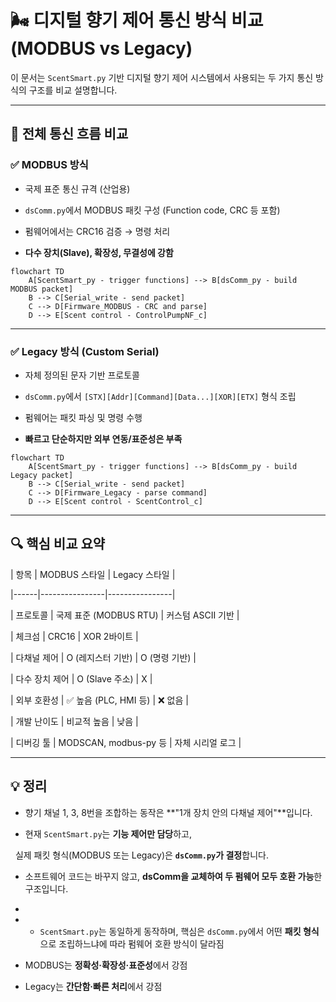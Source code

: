 # 🌬️ 디지털 향기 제어 통신 방식 비교 (MODBUS vs Legacy)

  

이 문서는 `ScentSmart.py` 기반 디지털 향기 제어 시스템에서 사용되는 두 가지 통신 방식의 구조를 비교 설명합니다.

  

---

  

## 🧭 전체 통신 흐름 비교

  

### ✅ MODBUS 방식

  

- 국제 표준 통신 규격 (산업용)

- `dsComm.py`에서 MODBUS 패킷 구성 (Function code, CRC 등 포함)

- 펌웨어에서는 CRC16 검증 → 명령 처리

- **다수 장치(Slave), 확장성, 무결성에 강함**

  
```mermaid
flowchart TD
    A[ScentSmart_py - trigger functions] --> B[dsComm_py - build MODBUS packet]
    B --> C[Serial_write - send packet]
    C --> D[Firmware_MODBUS - CRC and parse]
    D --> E[Scent control - ControlPumpNF_c]
```

---

  

### ✅ Legacy 방식 (Custom Serial)

  

- 자체 정의된 문자 기반 프로토콜

- `dsComm.py`에서 `[STX][Addr][Command][Data...][XOR][ETX]` 형식 조립

- 펌웨어는 패킷 파싱 및 명령 수행

- **빠르고 단순하지만 외부 연동/표준성은 부족**

  
```mermaid
flowchart TD
    A[ScentSmart_py - trigger functions] --> B[dsComm_py - build Legacy packet]
    B --> C[Serial_write - send packet]
    C --> D[Firmware_Legacy - parse command]
    D --> E[Scent control - ScentControl_c]

```
  

---

  

## 🔍 핵심 비교 요약

  

| 항목 | MODBUS 스타일 | Legacy 스타일 |

|------|----------------|----------------|

| 프로토콜 | 국제 표준 (MODBUS RTU) | 커스텀 ASCII 기반 |

| 체크섬 | CRC16 | XOR 2바이트 |

| 다채널 제어 | O (레지스터 기반) | O (명령 기반) |

| 다수 장치 제어 | O (Slave 주소) | X |

| 외부 호환성 | ✅ 높음 (PLC, HMI 등) | ❌ 없음 |

| 개발 난이도 | 비교적 높음 | 낮음 |

| 디버깅 툴 | MODSCAN, modbus-py 등 | 자체 시리얼 로그 |

  

---

  

## 💡 정리

  

- 향기 채널 1, 3, 8번을 조합하는 동작은 **"1개 장치 안의 다채널 제어"**입니다.

- 현재 `ScentSmart.py`는 **기능 제어만 담당**하고,  

  실제 패킷 형식(MODBUS 또는 Legacy)은 **`dsComm.py`가 결정**합니다.

- 소프트웨어 코드는 바꾸지 않고, **dsComm을 교체하여 두 펌웨어 모두 호환 가능**한 구조입니다.
- 
- - `ScentSmart.py`는 동일하게 동작하며, 핵심은 `dsComm.py`에서 어떤 **패킷 형식**으로 조립하느냐에 따라 펌웨어 호환 방식이 달라짐

- MODBUS는 **정확성·확장성·표준성**에서 강점

- Legacy는 **간단함·빠른 처리**에서 강점

